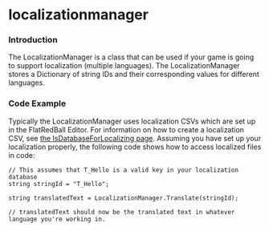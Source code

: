 # localizationmanager

### Introduction

The LocalizationManager is a class that can be used if your game is going to support localization (multiple languages). The LocalizationManager stores a Dictionary of string IDs and their corresponding values for different languages.

### Code Example

Typically the LocalizationManager uses localization CSVs which are set up in the FlatRedBall Editor. For information on how to create a localization CSV, see [the IsDatabaseForLocalizing page](../../../documentation/tools/glue-reference/files/glue-reference-isdatabaseforlocalizing.md). Assuming you have set up your localization properly, the following code shows how to access localized files in code:

```
// This assumes that T_Hello is a valid key in your localization database
string stringId = "T_Hello";

string translatedText = LocalizationManager.Translate(stringId);

// translatedText should now be the translated text in whatever language you're working in.
```

&#x20;

